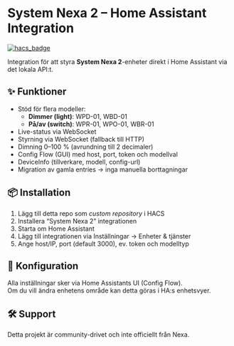 # System Nexa 2 – Home Assistant Integration

[![hacs_badge](https://img.shields.io/badge/HACS-Custom-orange.svg)](https://hacs.xyz/)

Integration för att styra **System Nexa 2**-enheter direkt i Home Assistant via det lokala API:t.

## ✨ Funktioner
- Stöd för flera modeller:
  - **Dimmer (light)**: WPD-01, WBD-01
  - **På/av (switch)**: WPR-01, WPO-01, WBR-01
- Live-status via WebSocket
- Styrning via WebSocket (fallback till HTTP)
- Dimning 0–100 % (avrundning till 2 decimaler)
- Config Flow (GUI) med host, port, token och modellval
- DeviceInfo (tillverkare, modell, config-url)
- Migration av gamla entries → inga manuella borttagningar

## 📦 Installation
1. Lägg till detta repo som *custom repository* i HACS  
2. Installera “System Nexa 2” integrationen  
3. Starta om Home Assistant  
4. Lägg till integrationen via Inställningar → Enheter & tjänster  
5. Ange host/IP, port (default 3000), ev. token och modelltyp

## 🔧 Konfiguration
Alla inställningar sker via Home Assistants UI (Config Flow).  
Om du vill ändra enhetens område kan detta göras i HA:s enhetsvyer.

## 🛠 Support
Detta projekt är community-drivet och inte officiellt från Nexa.
